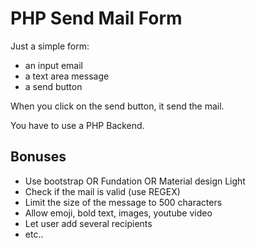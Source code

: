 # PHP Send Mail Form

Just a simple form:
* an input email
* a text area message
* a send button

When you click on the send button, it send the mail.

You have to use a PHP Backend.

## Bonuses

* Use bootstrap OR Fundation OR Material design Light
* Check if the mail is valid (use REGEX)
* Limit the size of the message to 500 characters
* Allow emoji, bold text, images, youtube video
* Let user add several recipients
* etc..
